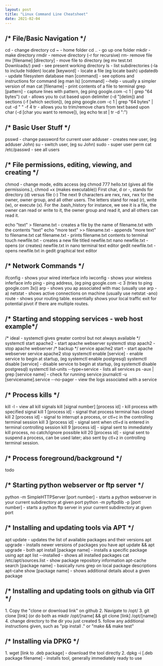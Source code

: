 ```yaml
---
layout: post
title: "Linux Command Line Cheatsheet"
date: 2021-02-04
---
```


<h2>/* File/Basic Navigation */</h2>

cd - change directory
cd ~ - home folder
cd .. - go up one folder
mkdir - make directory
rmdir - remove directory (-r for recursive)
rm- remove file
mv [filename] [directory] - move file to directory (eg mv test.txt Downloads/)
pwd - see present working directory
ls - list subdirectories (-la to include hidden)
locate [keyword] - locate a file (eg locate bash)
updatedb - update filesystem database
man [command] - see options and instructions for command (eg man ls)
[command] --help - usually a simpler version of man
cat [filename] - print contents of a file to terminal
grep [pattern] - capture lines with pattern, (eg ping google.com -c 1 | grep "64 bytes")
cut - allows you to cut based upon delimiter (-d "[delim]) and sections (-f [which section]), (eg ping google.com -c 1 | grep "64 bytes" | cut -d " " -f 4
tr - allows you to trim/remove chars from text based upon char (-d [char you want to remove]), (eg echo te:st | tr -d ":")

<h2>/* Basic User Stuff */</h2>
psswd - change password for current user
adduser - creates new user, (eg adduser John)
su - switch user, (eg su John)
sudo - super user perm
cat /etc/passwd - see all users

<h2>/* File permissions, editing, viewing, and creating */</h2>
chmod - change mode, edits access (eg chmod 777 hello.txt (gives all file permissions.), chmod +x (makes executable))
First char, d or -, stands for directory (d) versus file (-)
The next 9 characters are rwx, rwx, rwx for the owner, owner group, and all other users. The letters stand for read (r), write (w), or execute (x). For the .bash_history for instance, we see it is a file, the owner can read or write to it, the owner group and read it, and all others can read it.

echo "text" > filename.txt - creates a file by the name of filename.txt with the contents "text"
echo "more text" >> filename.txt - appends "more text" to filename.txt
cat filename.txt - prints filename.txt contents to terminal
touch newfile.txt - creates a new file titled newfile.txt
nano newfile.txt - opens (or creates) newfile.txt in nano terminal text editor
gedit newfile.txt  - opens newfile.txt in gedit graphical text editor


<h2>/* Network Commands */</h2>
ifconfig - shows your wired interface info
iwconfig - shows your wireless inferface info
ping - ping address, (eg ping google.com -c 3 (tries to ping google.com 3x))
arp - shows you ap associated with mac (usually use arp -a)
netstat - shows active connections on machine (usually use netstat -ano)
route - shows your routing table. essentially shows your local traffic exit for potential pivot if there are multiple routes.


<h2>/* Starting and stopping services - web host example*/</h2>
/* ideal - systemctl gives greater control but not always available */
systemctl start apache2 - start apache webserver
systemctl stop apach2 - stop apache webserver
/* backup */
service apache2 start - start apache webserver
service apache2 stop
systemctl enable [service] - enable service to begin at startup, (eg systemctl enable postgresql)
systemctl disable [service] - disable service to begin at startup, (eg systemctl disable postgresql)
systemctl list-units --type=service - lists all services
ps -aux | grep [service name] - check for running service
journalctl -u [servicename].service --no-pager - view the logs associated with a service


<h2>/* Process kills */</h2>
kill -l - view all kill signals
kill [signal number] [process id] - kill process with specified signal
kill 1 [process id] - signal that process terminal has closed
kill 2 [process id] - signal to interrupt a process, or ctl+c in the controlling terminal session
kill 3 [process id] - signal sent when ctl+d is entered in terminal controlling session
kill 9 [process id] - signal sent to immediately kill process, no catch/ignore possible
kill 20 [process id] - signal sent to suspend a process, can be used later; also sent by ctl+z in controlling terminal session.


<h2>/* Process foreground/background */</h2>
todo


<h2>/* Starting python webserver or ftp server */</h2>
python -m SimpleHTTPServer [port number] - starts a python webserver in your current subdirectory at given port
python -m pyftpdlib -p [port number] - starts a python ftp server in your current subdirectory at given port


<h2>/* Installing and updating tools via APT */</h2>
apt update - updates the list of available packages and their versions
apt upgrade - installs newer versions of packages you have
apt update && apt upgrade - both
apt install [package name] - installs a specific package using apt
apt list --installed - shows all installed packages
cat /etc/apt/sources.list -  show package repository information
apt-cache search [package name] - basically runs grep on local package descriptions
apt-cahe show [package name] - shows additional details about a given package


<h2>/* Installing and updating tools on github via GIT */</h2>
1. Copy the "clone or download link" on github
2. Navigate to /opt/
3. git clone [link] (or do both as mkdir /opt/[name] && git clone [link] /opt/[name])
4. change directory to the dir you just created
5. follow any additional instructions given, such as "pip install ." or "make && make test"


<h2>/* Installing via DPKG */</h2>
1. wget [link to .deb package] - download the tool directly
2. dpkg -i [.deb package filename] -  installs tool, generally immediately ready to use
